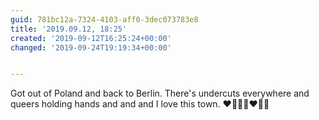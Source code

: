 ```yaml
---
guid: 781bc12a-7324-4103-aff0-3dec073783e8
title: '2019.09.12, 18:25'
created: '2019-09-12T16:25:24+00:00'
changed: '2019-09-24T19:19:34+00:00'


---
```


Got out of Poland and back to Berlin. There's undercuts everywhere and queers holding hands and and and I love this town. ♥️🏳️‍🌈👩‍❤️‍💋‍👩 
